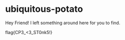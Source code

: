 # ubiquitous-potato

Hey Friend! I left something around here for you to find. 





flag{CP3_<3_ST0nk5!}
